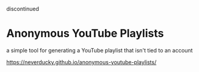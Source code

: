 discontinued

# Anonymous YouTube Playlists
a simple tool for generating a YouTube playlist that isn't tied to an account

https://neverducky.github.io/anonymous-youtube-playlists/
